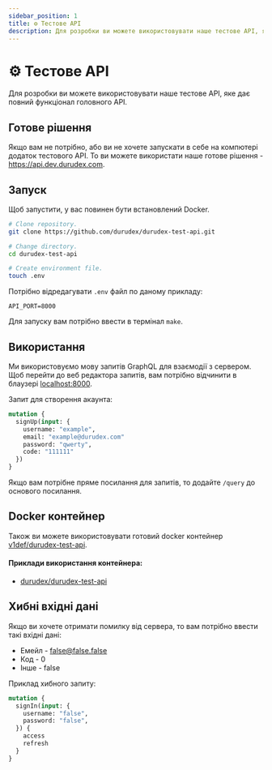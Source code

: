 ```yaml
---
sidebar_position: 1
title: ⚙️ Тестове API
description: Для розробки ви можете використовувати наше тестове API, яке дає повний функціонал головного API.
---
```


# ⚙️ Тестове API

Для розробки ви можете використовувати наше тестове API, яке дає повний функціонал головного API.

## Готове рішення

Якщо вам не потрібно, або ви не хочете запускати в себе на компютері додаток тестового API. То ви можете
використати наше готове рішення - https://api.dev.durudex.com.

## Запуск

Щоб запустити, у вас повинен бути встановлений Docker.

```sh
# Clone repository.
git clone https://github.com/durudex/durudex-test-api.git

# Change directory.
cd durudex-test-api

# Create environment file.
touch .env
```

Потрібно відредагувати `.env` файл по даному прикладу:
```env
API_PORT=8000
```

Для запуску вам потрібно ввести в термінал `make`.

## Використання

Ми використовуємо мову запитів GraphQL для взаємодії з сервером. Щоб перейти до веб редактора запитів, вам 
потрібно відчинити в блаузері [localhost:8000](http://localhost:8000).

Запит для створення акаунта:
```graphql
mutation {
  signUp(input: {
    username: "example",
    email: "example@durudex.com"
    password: "qwerty",
    code: "111111"
  })
}
```

Якщо вам потрібне пряме посилання для запитів, то додайте `/query` до основого посилання.

## Docker контейнер

Також ви можете використовувати готовий docker контейнер 
[v1def/durudex-test-api](https://hub.docker.com/repository/docker/v1def/durudex-test-api).

#### Приклади використання контейнера:

+ [durudex/durudex-test-api](https://github.com/durudex/durudex-test-api/tree/main/deploy)

## Хибні вхідні дані

Якщо ви хочете отримати помилку від сервера, то вам потрібно ввести такі вхідні дані:

+ Емейл - false@false.false
+ Код - 0
+ Інше - false

Приклад хибного запиту:
```graphql
mutation {
  signIn(input: {
    username: "false",
    password: "false",
  }) {
    access
    refresh
  }
}
```
